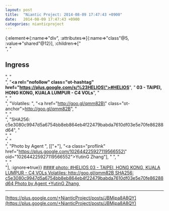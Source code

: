 ```yaml
---
layout: post
title:  "Niantic Project: 2014-08-09 17:47:43 +0900"
date:   2014-08-09 17:47:43 +0900
categories: nianticproject
---
```

{:element=>{:name=>"div", :attributes=>[{:name=>"class"@5, :value=>"shared"@12}], :children=>["<br />", "<h2>Ingress</h2>", "<br />", "<b><a rel=\"nofollow\" class=\"ot-hashtag\" href=\"https://plus.google.com/s/%23HELIOS\">#HELIOS</a></b>", "<b> 03 - TAIPEI, HONG KONG, KUALA LUMPUR - C4 VOLs</b>", "<br />", "<br />", "Volatiles: ", "<a href=\"http://goo.gl/qmm82B\" class=\"ot-anchor\">http://goo.gl/qmm82B</a>", "<br />", "<br />", "SHA256: c5e3080c9947d5a6754bb8eb864eb4f22479babda7610df03e5e70fe86288d64", "<br />", "<br />", "<br />", "Photo by Agent ", [["+"], "<a class=\"proflink\" href=\"https://plus.google.com/102644225927119566552\" oid=\"102644225927119566552\">YutinG Zhang</a>"], " ", "<br />", "<br />"], :ignore=>true}}
[#### photo: #HELIOS 03 - TAIPEI, HONG KONG, KUALA LUMPUR - C4 VOLs
Volatiles: http://goo.gl/qmm82B
SHA256: c5e3080c9947d5a6754bb8eb864eb4f22479babda7610df03e5e70fe86288d64
Photo by Agent +YutinG Zhang ](https://lh6.googleusercontent.com/-c8x16NstKX8/U-XevRX_CKI/AAAAAAAA-Yg/eDJw_L5UWCI/w2048-h1155/HKbleachers.jpg "")
- - -
[https://plus.google.com/+NianticProject/posts/JBMjpa8A8QY](https://plus.google.com/+NianticProject/posts/JBMjpa8A8QY)
